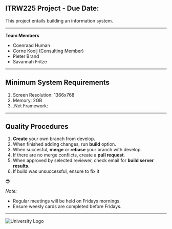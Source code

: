 ## ITRW225 Project - Due Date: 

This project entails building an information system.

---

**Team Members**
 * Coenraad Human
 * Corne Kooij (Consulting Member)
 * Pieter Brand
 * Savannah Fritze

---

## Minimum System Requirements

1. Screen Resolution: 1366x768
2. Memory: 2GB
3. .Net Framework: 

---

## Quality Procedures 

1. **Create** your own branch from develop.
2. When finished adding changes, run **build** option.
3. When succesful, **merge** or **rebase** your branch with develop.
4. If there are no merge conflicts, create a **pull request**.
5. When approved by selected reviewer, check email for **build server results**.
6. If build was unsuccessful, ensure to fix it 

:sunglasses:

*Note:*
 * Regular meetings will be held on Fridays mornings.
 * Ensure weekly cards are completed before Fridays.

---

![University Logo](https://bitbucket.org/leafgreenitsolutions/mr_salad/raw/7028dbd50f2d2b055aa598ece3bbb2dc0ec875c8/Images/unnamed.jpg)
